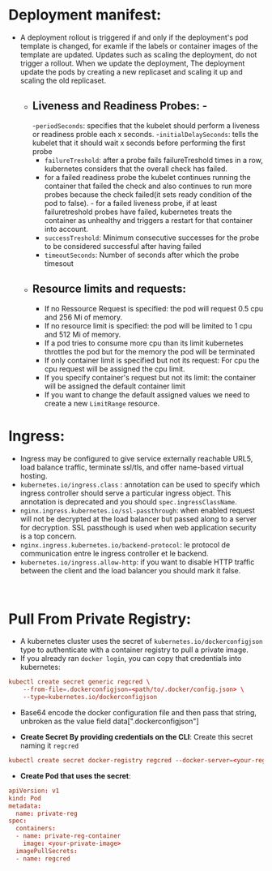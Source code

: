 # Deployment manifest:
- A deployment rollout is triggered if and only if the deployment's pod template is changed, for examle if the labels or container images of the template are updated. Updates such as scaling the deployment, do not trigger a rollout. When we update the deployment, The deployment update the pods by creating a new replicaset and scaling it up and scaling the old replicaset. 
    - ## Liveness and Readiness Probes: - 
        -`periodSeconds`: specifies that the kubelet should perform a liveness or readiness proble each x seconds. 
        -`initialDelaySeconds`: tells the kubelet that it should wait x seconds before performing the first probe
        - `failureTreshold`: after a probe fails failureTreshold times in a row, kubernetes considers that the overall check has failed.
        - for a failed readiness probe the kubelet continues running the container that failed the check and also continues to run more probes because the check failed(it sets ready condition of the pod to false). - for a failed liveness probe, if at least failuretreshold probes have failed, kubernetes treats the container as unhealthy and triggers a restart for that container into account.
        - `successTreshold`: Minimum consecutive successes for the probe to be considered successful after having failed
        - `timeoutSeconds`: Number of seconds after which the probe timesout 
    - ## Resource limits and requests: 
        - If no Ressource Request is specified: the pod will request 0.5 cpu and 256 Mi of memory. 
        - If no resource limit is specified: the pod will be limited to 1 cpu and 512 Mi of memory. 
        - If a pod tries to consume more cpu than its limit kubernetes throttles the pod but for the memory the pod will be terminated 
        - If only container limit is specified but not its request: For cpu the cpu request will be assigned the cpu limit. 
        - If you specify container's request but not its limit: the container will be assigned the default container limit 
        - If you want to change the default assigned values we need to create a new `LimitRange` resource. 
# Ingress: 
- Ingress may be configured to give service externally reachable URL5, load balance traffic, terminate ssl/tls, and offer name-based virtual hosting. 
- `kubernetes.io/ingress.class` : annotation can be used to specify which ingress controller should serve a particular ingress object. This annotation is deprecated and you should `spec.ingressClassName`.
- `nginx.ingress.kubernetes.io/ssl-passthrough`: when enabled request will not be decrypted at the load balancer but passed along to a server for decryption. SSL passthough is used when web application security is a top concern. 
- `nginx.ingress.kubernetes.io/backend-protocol`: le protocol de communication entre le ingress controller et le backend. 
- `kubernetes.io/ingress.allow-http`: if you want to disable HTTP traffic between the client and the load balancer you should mark it false. 
<br>

# Pull From Private Registry:

- A kubernetes cluster uses the secret of `kubernetes.io/dockerconfigjson` type to authenticate with a container registry to pull a private image.
- If you already ran `docker login`, you can copy that credentials into kubernetes:
```conf
kubectl create secret generic regcred \
    --from-file=.dockerconfigjson=<path/to/.docker/config.json> \
    --type=kubernetes.io/dockerconfigjson
```
- Base64 encode the docker configuration file and then pass that string, unbroken as the value field data[".dockerconfigjson"]

- **Create Secret By providing credentials on the CLI**: Create this secret naming it `regcred`
```conf
kubectl create secret docker-registry regcred --docker-server=<your-registry-server> --docker-username=<your-name> --docker-password=<your-pword> --docker-email=<your-email>
```
- **Create Pod that uses the secret**: 
```conf
apiVersion: v1
kind: Pod
metadata:
  name: private-reg
spec:
  containers:
  - name: private-reg-container
    image: <your-private-image>
  imagePullSecrets:
  - name: regcred
```
